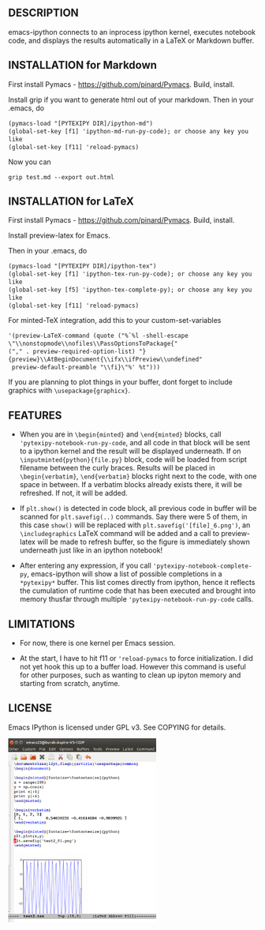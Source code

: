 ## DESCRIPTION

emacs-ipython connects to an inprocess ipython kernel, executes
notebook code, and displays the results automatically in a LaTeX or
Markdown buffer. 

## INSTALLATION for Markdown

First install Pymacs - https://github.com/pinard/Pymacs. Build, install.

Install grip if you want to generate html out of your markdown.  Then
in your .emacs, do

```
(pymacs-load "[PYTEXIPY DIR]/ipython-md")
(global-set-key [f1] 'ipython-md-run-py-code); or choose any key you like
(global-set-key [f11] 'reload-pymacs)
```

Now you can

```
grip test.md --export out.html
```

## INSTALLATION for LaTeX

First install Pymacs - https://github.com/pinard/Pymacs. Build, install.

Install preview-latex for Emacs.

Then in your .emacs, do

```
(pymacs-load "[PYTEXIPY DIR]/ipython-tex")
(global-set-key [f1] 'ipython-tex-run-py-code); or choose any key you like
(global-set-key [f5] 'ipython-tex-complete-py); or choose any key you like
(global-set-key [f11] 'reload-pymacs)
```

For minted-TeX integration, add this to your custom-set-variables

```
'(preview-LaTeX-command (quote ("%`%l -shell-escape \"\\nonstopmode\\nofiles\\PassOptionsToPackage{"
("," . preview-required-option-list) "}{preview}\\AtBeginDocument{\\ifx\\ifPreview\\undefined"
 preview-default-preamble "\\fi}\"%' %t")))
 ```

 If you are planning to plot things in your buffer, dont forget to
 include graphics with `\usepackage{graphicx}`. 


## FEATURES

* When you are in `\begin{minted}` and `\end{minted}` blocks, call
`'pytexipy-notebook-run-py-code`, and all code in that block will be
sent to a ipython kernel and the result will be displayed
underneath. If on `\inputminted{python}{file.py}` block, code will be
loaded from script filename between the curly braces. Results will be
placed in `\begin{verbatim}`, `\end{verbatim}` blocks right next to
the code, with one space in between. If a verbatim blocks already
exists there, it will be refreshed. If not, it will be added.

* If `plt.show()` is detected in code block, all previous code in
buffer will be scanned for `plt.savefig(..)` commands. Say there were
5 of them, in this case `show()` will be replaced with
`plt.savefig('[file]_6.png')`, an `\includegraphics` LaTeX command
will be added and a call to preview-latex will be made to refresh
buffer, so the figure is immediately shown underneath just like in an
ipython notebook!

* After entering any expression, if you call
`'pytexipy-notebook-complete-py`, emacs-ipython will show a list of
possible completions in a `*pytexipy*` buffer. This list comes
directly from ipython, hence it reflects the cumulation of runtime
code that has been executed and brought into memory thusfar through
multiple `'pytexipy-notebook-run-py-code` calls. 

## LIMITATIONS

* For now, there is one kernel per Emacs session.

* At the start, I have to hit f11 or `'reload-pymacs` to force
  initialization. I did not yet hook this up to a buffer load. However
  this command is useful for other purposes, such as wanting to clean
  up ipyton memory and starting from scratch, anytime. 

## LICENSE

Emacs IPython is licensed under GPL v3. See COPYING for details.
  
![](emacs-ipython.png)

